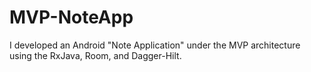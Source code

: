 # MVP-NoteApp
I developed an Android "Note Application" under the MVP architecture using the RxJava, Room, and Dagger-Hilt.
